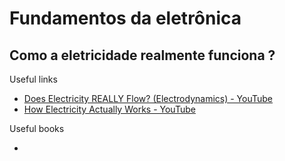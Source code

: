 # Fundamentos da eletrônica

## Como a eletricidade realmente funciona ?

Useful links

* [Does Electricity REALLY Flow? (Electrodynamics) - YouTube](https://hitechcircuits.com/pt/)
* [How Electricity Actually Works - YouTube](https://www.youtube.com/watch?v=oI_X2cMHNe0&t=1320s&ab_channel=Veritasium)

Useful books

* 
